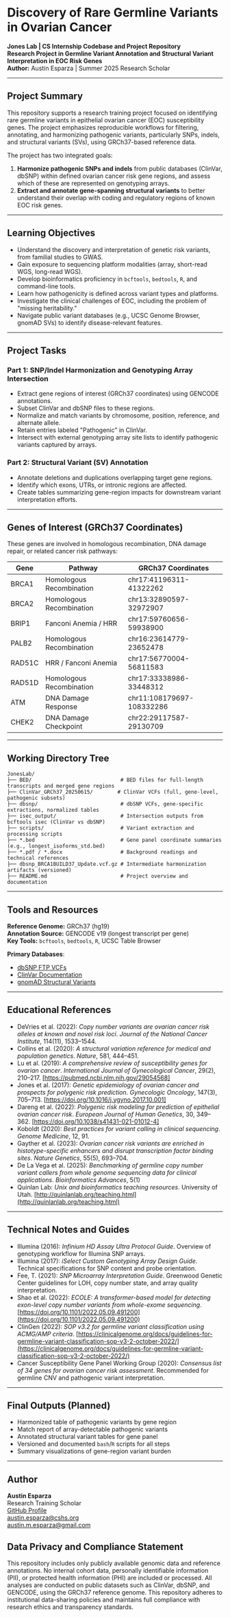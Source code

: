 # Discovery of Rare Germline Variants in Ovarian Cancer  
**Jones Lab | CS Internship Codebase and Project Repository**  
**Research Project in Germline Variant Annotation and Structural Variant Interpretation in EOC Risk Genes**  
**Author:** Austin Esparza | Summer 2025 Research Scholar  

---

## Project Summary

This repository supports a research training project focused on identifying rare germline variants in epithelial ovarian cancer (EOC) susceptibility genes. The project emphasizes reproducible workflows for filtering, annotating, and harmonizing pathogenic variants, particularly SNPs, indels, and structural variants (SVs), using GRCh37-based reference data.

The project has two integrated goals:

1. **Harmonize pathogenic SNPs and indels** from public databases (ClinVar, dbSNP) within defined ovarian cancer risk gene regions, and assess which of these are represented on genotyping arrays.  
2. **Extract and annotate gene-spanning structural variants** to better understand their overlap with coding and regulatory regions of known EOC risk genes.

---

## Learning Objectives

- Understand the discovery and interpretation of genetic risk variants, from familial studies to GWAS.
- Gain exposure to sequencing platform modalities (array, short-read WGS, long-read WGS).
- Develop bioinformatics proficiency in `bcftools`, `bedtools`, `R`, and command-line tools.
- Learn how pathogenicity is defined across variant types and platforms.
- Investigate the clinical challenges of EOC, including the problem of "missing heritability."
- Navigate public variant databases (e.g., UCSC Genome Browser, gnomAD SVs) to identify disease-relevant features.

---

## Project Tasks

### Part 1: SNP/Indel Harmonization and Genotyping Array Intersection
- Extract gene regions of interest (GRCh37 coordinates) using GENCODE annotations.
- Subset ClinVar and dbSNP files to these regions.
- Normalize and match variants by chromosome, position, reference, and alternate allele.
- Retain entries labeled "Pathogenic" in ClinVar.
- Intersect with external genotyping array site lists to identify pathogenic variants captured by arrays.

### Part 2: Structural Variant (SV) Annotation
- Annotate deletions and duplications overlapping target gene regions.
- Identify which exons, UTRs, or intronic regions are affected.
- Create tables summarizing gene-region impacts for downstream variant interpretation efforts.

---

## Genes of Interest (GRCh37 Coordinates)

These genes are involved in homologous recombination, DNA damage repair, or related cancer risk pathways:

| Gene   | Pathway                    | GRCh37 Coordinates                 |
|--------|-----------------------------|------------------------------------|
| BRCA1  | Homologous Recombination   | chr17:41196311-41322262            |
| BRCA2  | Homologous Recombination   | chr13:32890597-32972907            |
| BRIP1  | Fanconi Anemia / HRR       | chr17:59760656-59938900            |
| PALB2  | Homologous Recombination   | chr16:23614779-23652478            |
| RAD51C | HRR / Fanconi Anemia       | chr17:56770004-56811583            |
| RAD51D | Homologous Recombination   | chr17:33338986-33448312            |
| ATM    | DNA Damage Response        | chr11:108179697-108332286          |
| CHEK2  | DNA Damage Checkpoint      | chr22:29117587-29130709            |

---

## Working Directory Tree

```
JonesLab/
├── BED/                             # BED files for full-length transcripts and merged gene regions
├── ClinVar_GRCh37_20250615/        # ClinVar VCFs (full, gene-level, pathogenic subsets)
├── dbsnp/                           # dbSNP VCFs, gene-specific extractions, normalized tables
├── isec_output/                     # Intersection outputs from bcftools isec (ClinVar vs dbSNP)
├── scripts/                         # Variant extraction and processing scripts
├── *.bed                            # Gene panel coordinate summaries (e.g., longest_isoforms_std.bed)
├── *.pdf / *.docx                   # Background readings and technical references
├── dbsnp_BRCA1BUILD37_Update.vcf.gz # Intermediate harmonization artifacts (versioned)
├── README.md                        # Project overview and documentation
```



---

## Tools and Resources

**Reference Genome:** GRCh37 (hg19)  
**Annotation Source:** GENCODE v19 (longest transcript per gene)  
**Key Tools:** `bcftools`, `bedtools`, `R`, UCSC Table Browser  

**Primary Databases**:  
- [dbSNP FTP VCFs](https://ftp.ncbi.nih.gov/snp/redesign/latest_release/VCF/)  
- [ClinVar Documentation](https://www.ncbi.nlm.nih.gov/clinvar/docs/maintenance_use/)  
- [gnomAD Structural Variants](https://gnomad.broadinstitute.org/downloads#svs)

---

## Educational References

- DeVries et al. (2022): *Copy number variants are ovarian cancer risk alleles at known and novel risk loci*. *Journal of the National Cancer Institute*, 114(11), 1533–1544.  
- Collins et al. (2020): *A structural variation reference for medical and population genetics*. *Nature*, 581, 444–451. 
- Lu et al. (2019): *A comprehensive review of susceptibility genes for ovarian cancer*. *International Journal of Gynecological Cancer*, 29(2), 210–217. [https://pubmed.ncbi.nlm.nih.gov/29054568]
- Jones et al. (2017): *Genetic epidemiology of ovarian cancer and prospects for polygenic risk prediction*. *Gynecologic Oncology*, 147(3), 705–713. [https://doi.org/10.1016/j.ygyno.2017.10.001] 
- Dareng et al. (2022): *Polygenic risk modeling for prediction of epithelial ovarian cancer risk*. *European Journal of Human Genetics*, 30, 349–362. [https://doi.org/10.1038/s41431-021-01012-4]
- Koboldt (2020): *Best practices for variant calling in clinical sequencing*. *Genome Medicine*, 12, 91. 
- Gayther et al. (2023): *Ovarian cancer risk variants are enriched in histotype-specific enhancers and disrupt transcription factor binding sites*. *Nature Genetics*, 55(5), 693–704.
- De La Vega et al. (2025): *Benchmarking of germline copy number variant callers from whole genome sequencing data for clinical applications*. *Bioinformatics Advances*, 5(1) 
- Quinlan Lab: *Unix and bioinformatics teaching resources*. University of Utah. [http://quinlanlab.org/teaching.html](http://quinlanlab.org/teaching.html)

---

## Technical Notes and Guides

- Illumina (2016): *Infinium HD Assay Ultra Protocol Guide*. Overview of genotyping workflow for Illumina SNP arrays.  
- Illumina (2017): *iSelect Custom Genotyping Array Design Guide*. Technical specifications for SNP content and probe orientation.  
- Fee, T. (2021): *SNP Microarray Interpretation Guide*. Greenwood Genetic Center guidelines for LOH, copy number state, and array quality interpretation.  
- Shao et al. (2022): *ECOLE: A transformer-based model for detecting exon-level copy number variants from whole-exome sequencing*. [https://doi.org/10.1101/2022.05.09.491200](https://doi.org/10.1101/2022.05.09.491200)  
- ClinGen (2022): *SOP v3.2 for germline variant classification using ACMG/AMP criteria*. [https://clinicalgenome.org/docs/guidelines-for-germline-variant-classification-sop-v3-2-october-2022/](https://clinicalgenome.org/docs/guidelines-for-germline-variant-classification-sop-v3-2-october-2022/)  
- Cancer Susceptibility Gene Panel Working Group (2020): *Consensus list of 34 genes for ovarian cancer risk assessment*. Recommended for germline CNV and pathogenic variant interpretation.

---

## Final Outputs (Planned)

- Harmonized table of pathogenic variants by gene region  
- Match report of array-detectable pathogenic variants  
- Annotated structural variant tables for gene panel  
- Versioned and documented `bash`/`R` scripts for all steps  
- Summary visualizations of gene-region variant burden

---

## Author

**Austin Esparza**  
Research Training Scholar  
[GitHub Profile](https://github.com/austinesparza)  
austin.esparza@cshs.org  
austin.m.esparza@gmail.com  

## Data Privacy and Compliance Statement

This repository includes only publicly available genomic data and reference annotations. No internal cohort data, personally identifiable information (PII), or protected health information (PHI) are included or processed. All analyses are conducted on public datasets such as ClinVar, dbSNP, and GENCODE, using the GRCh37 reference genome. This repository adheres to institutional data-sharing policies and maintains full compliance with research ethics and transparency standards.
